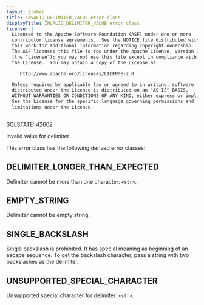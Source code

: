 ```yaml
---
layout: global
title: INVALID_DELIMITER_VALUE error class
displayTitle: INVALID_DELIMITER_VALUE error class
license: |
  Licensed to the Apache Software Foundation (ASF) under one or more
  contributor license agreements.  See the NOTICE file distributed with
  this work for additional information regarding copyright ownership.
  The ASF licenses this file to You under the Apache License, Version 2.0
  (the "License"); you may not use this file except in compliance with
  the License.  You may obtain a copy of the License at

     http://www.apache.org/licenses/LICENSE-2.0

  Unless required by applicable law or agreed to in writing, software
  distributed under the License is distributed on an "AS IS" BASIS,
  WITHOUT WARRANTIES OR CONDITIONS OF ANY KIND, either express or implied.
  See the License for the specific language governing permissions and
  limitations under the License.
---
```


<!--
  DO NOT EDIT THIS FILE.
  It was generated automatically by `org.apache.spark.SparkThrowableSuite`.
-->

[SQLSTATE: 42602](sql-error-conditions-sqlstates.html#class-42-syntax-error-or-access-rule-violation)

Invalid value for delimiter.

This error class has the following derived error classes:

## DELIMITER_LONGER_THAN_EXPECTED

Delimiter cannot be more than one character: `<str>`.

## EMPTY_STRING

Delimiter cannot be empty string.

## SINGLE_BACKSLASH

Single backslash is prohibited. It has special meaning as beginning of an escape sequence. To get the backslash character, pass a string with two backslashes as the delimiter.

## UNSUPPORTED_SPECIAL_CHARACTER

Unsupported special character for delimiter: `<str>`.


